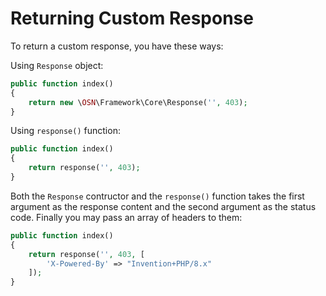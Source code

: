 # Returning Custom Response

To return a custom response, you have these ways:

Using `Response` object:

```php
public function index()
{
    return new \OSN\Framework\Core\Response('', 403);
}
```

Using `response()` function:

```php
public function index()
{
    return response('', 403);
}
```

Both the `Response` contructor and the `response()` function takes the first argument as the response content and the second argument as the status code. Finally you may pass an array of headers to them:


```php
public function index()
{
    return response('', 403, [
        'X-Powered-By' => "Invention+PHP/8.x"
    ]);
}
```